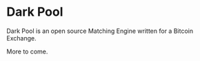 Dark Pool
=========

Dark Pool is an open source Matching Engine written for a Bitcoin Exchange.

More to come.
